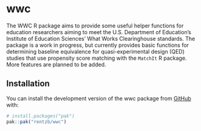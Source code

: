 
<!-- README.md is generated from README.Rmd. Please edit that file -->

# wwc

<!-- badges: start -->
<!-- badges: end -->

The WWC R package aims to provide some useful helper functions for
education researchers aiming to meet the U.S. Department of Education’s
Institute of Education Sciences’ What Works Clearinghouse standards. The
package is a work in progress, but currently provides basic functions
for determining baseline equivalence for quasi-experimental design (QED)
studies that use propensity score matching with the `MatchIt` R package.
More features are planned to be added.

## Installation

You can install the development version of the wwc package from
[GitHub](https://github.com/) with:

``` r
# install.packages("pak")
pak::pak("rentzb/wwc")
```
